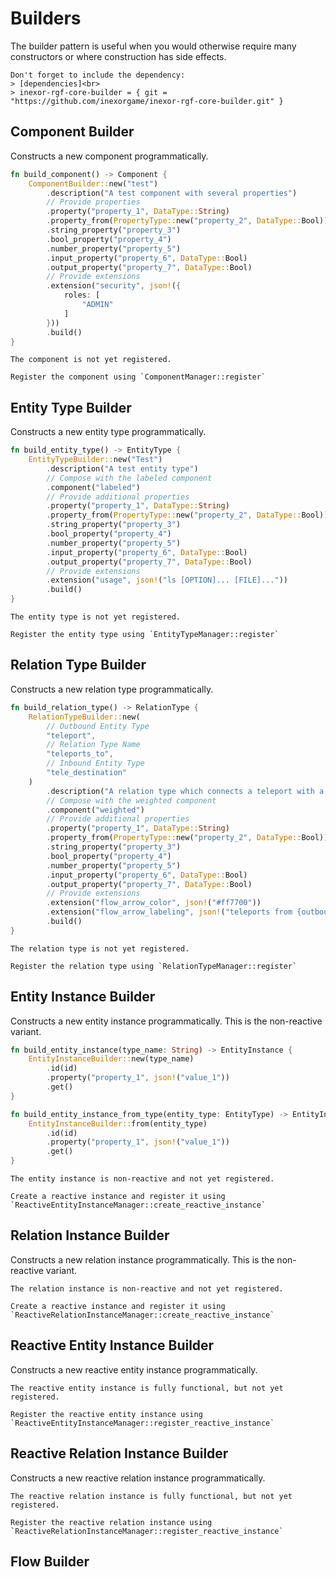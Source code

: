 # Builders

The builder pattern is useful when you would otherwise require many constructors or where construction has side effects.

```admonish tip "Cargo.toml"
Don't forget to include the dependency:
> [dependencies]<br>
> inexor-rgf-core-builder = { git = "https://github.com/inexorgame/inexor-rgf-core-builder.git" }
```

## Component Builder

Constructs a new component programmatically.

```rust
fn build_component() -> Component {
    ComponentBuilder::new("test")
        .description("A test component with several properties")
        // Provide properties
        .property("property_1", DataType::String)
        .property_from(PropertyType::new("property_2", DataType::Bool))
        .string_property("property_3")
        .bool_property("property_4")
        .number_property("property_5")
        .input_property("property_6", DataType::Bool)
        .output_property("property_7", DataType::Bool)
        // Provide extensions
        .extension("security", json!({
            roles: [
                "ADMIN"
            ]
        }))
        .build()
}
```

```admonish tip "Register Component"
The component is not yet registered.

Register the component using `ComponentManager::register`
```

## Entity Type Builder

Constructs a new entity type programmatically.

```rust
fn build_entity_type() -> EntityType {
    EntityTypeBuilder::new("Test")
        .description("A test entity type")
        // Compose with the labeled component
        .component("labeled")
        // Provide additional properties
        .property("property_1", DataType::String)
        .property_from(PropertyType::new("property_2", DataType::Bool))
        .string_property("property_3")
        .bool_property("property_4")
        .number_property("property_5")
        .input_property("property_6", DataType::Bool)
        .output_property("property_7", DataType::Bool)
        // Provide extensions
        .extension("usage", json!("ls [OPTION]... [FILE]..."))
        .build()
}
```

```admonish tip "Register Entity Type"
The entity type is not yet registered.

Register the entity type using `EntityTypeManager::register`
```

## Relation Type Builder

Constructs a new relation type programmatically.

```rust
fn build_relation_type() -> RelationType {
    RelationTypeBuilder::new(
        // Outbound Entity Type
        "teleport",
        // Relation Type Name
        "teleports_to",
        // Inbound Entity Type
        "tele_destination"
    )
        .description("A relation type which connects a teleport with a tele destination. The property weight defines the probability")
        // Compose with the weighted component
        .component("weighted")
        // Provide additional properties
        .property("property_1", DataType::String)
        .property_from(PropertyType::new("property_2", DataType::Bool))
        .string_property("property_3")
        .bool_property("property_4")
        .number_property("property_5")
        .input_property("property_6", DataType::Bool)
        .output_property("property_7", DataType::Bool)
        // Provide extensions
        .extension("flow_arrow_color", json!("#ff7700"))
        .extension("flow_arrow_labeling", json!("teleports from {outbound.name} to {inbound.name}"))
        .build()
}
```

```admonish tip "Register Relation Type"
The relation type is not yet registered.

Register the relation type using `RelationTypeManager::register`
```

## Entity Instance Builder

Constructs a new entity instance programmatically. This is the non-reactive variant.

```rust
fn build_entity_instance(type_name: String) -> EntityInstance {
    EntityInstanceBuilder::new(type_name)
        .id(id)
        .property("property_1", json!("value_1"))
        .get()
}

fn build_entity_instance_from_type(entity_type: EntityType) -> EntityInstance {
    EntityInstanceBuilder::from(entity_type)
        .id(id)
        .property("property_1", json!("value_1"))
        .get()
}
```

```admonish tip "Create Reactive Entity Instance"
The entity instance is non-reactive and not yet registered.

Create a reactive instance and register it using `ReactiveEntityInstanceManager::create_reactive_instance`
```

## Relation Instance Builder

Constructs a new relation instance programmatically. This is the non-reactive variant.

```admonish tip "Create Reactive Relation Instance"
The relation instance is non-reactive and not yet registered.

Create a reactive instance and register it using `ReactiveRelationInstanceManager::create_reactive_instance`
```

## Reactive Entity Instance Builder

Constructs a new reactive entity instance programmatically.

```admonish tip "Register Reactive Entity Instance"
The reactive entity instance is fully functional, but not yet registered.

Register the reactive entity instance using `ReactiveEntityInstanceManager::register_reactive_instance`
```

## Reactive Relation Instance Builder

Constructs a new reactive relation instance programmatically.

```admonish tip "Register Reactive Relation Instance"
The reactive relation instance is fully functional, but not yet registered.

Register the reactive relation instance using `ReactiveRelationInstanceManager::register_reactive_instance`
```


## Flow Builder
